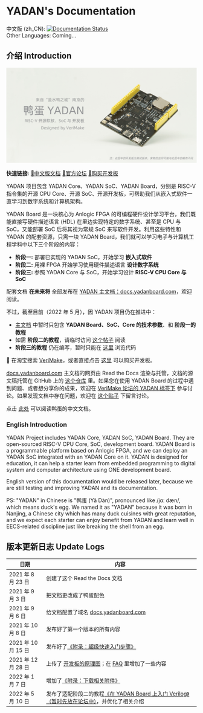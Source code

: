 # YADAN's Documentation  

中文版 (zh_CN): [![Documentation Status](https://readthedocs.org/projects/yadan/badge/?version=latest)](http://docs.yadanboard.com/zh_CN/latest/?badge=latest)  
Other Languages: Coming...  

## 介绍 Introduction  

[![](docs/source/imgs/img_00_01.jpg)](http://docs.yadanboard.com/)  

**快速链接:** [📖中文版文档](http://docs.yadanboard.com/) [🥂官方论坛](https://verimake.com/t/YADAN) [🛒购买开发板](https://item.taobao.com/item.htm?id=663934271655)  

YADAN 项目包含 YADAN Core、YADAN SoC、YADAN Board，分别是 RISC-V 指令集的开源 CPU Core、开源 SoC、开源开发板，可帮助我们从嵌入式软件一直学习到数字系统和计算机架构。  

YADAN Board 是一块核心为 Anlogic FPGA 的可编程硬件设计学习平台，我们既能直接写硬件描述语言 (HDL) 在里边实现特定的数字系统、甚至是 CPU 与 SoC，又能部署 SoC 后将其视为常规 SoC 来写软件开发。利用这些特性和 YADAN 的配套资源，只需一块 YADAN Board，我们就可以学习电子与计算机工程学科中以下三个阶段的内容：  

+ **阶段一:** 部署已实现的 YADAN SoC，开始学习 **嵌入式软件**  
+ **阶段二:** 用裸 FPGA 开始学习使用硬件描述语言 **设计数字系统**  
+ **阶段三:** 参照 YADAN Core 与 SoC，开始学习设计 **RISC-V CPU Core 与 SoC**  

配套文档 **在未来将** 全部发布在 [YADAN 主文档：docs.yadanboard.com](http://docs.yadanboard.com/)，欢迎阅读。  

不过，截至目前（2022 年 5 月），因 YADAN 项目仍在推进中：  
+ [主文档](http://docs.yadanboard.com/) 中暂时只包含 **YADAN Board、SoC、Core 的技术参数**、和 **阶段一的教程**  
+ 如需 **阶段二的教程**，请临时访问 [这个帖子](https://verimake.com/d/144) 阅读  
+ **阶段三的教程** 仍在编写，暂时只能在 [这里](https://gitee.com/verimake/yadansoc) 浏览代码  

🛒 在淘宝搜索 [VeriMake](https://shop219297002.taobao.com)，或者直接点击 [这里](https://item.taobao.com/item.htm?id=663934271655) 可以购买开发板。  

[docs.yadanboard.com](http://docs.yadanboard.com/) 主文档的网页由 Read the Docs 渲染与托管，文档的源文稿托管在 GitHub 上的 [这个仓库](https://github.com/CSY-tvgo/YADAN-Docs) 里。如果您在使用 YADAN Board 的过程中遇到问题、或者想分享你的成果，欢迎在 [VeriMake 论坛的 YADAN 标签下](https://verimake.com/t/YADAN) 参与讨论。如果发现文档中存在问题，欢迎在 [这个贴子](https://verimake.com/d/33) 下留言讨论。  

点击 [此处](http://docs.yadanboard.com/) 可以阅读鸭蛋的中文文档。  

### English Introduction  
YADAN Project includes YADAN Core, YADAN SoC, YADAN Board. They are open-sourced RISC-V CPU Core, SoC, development board. YADAN Board is a programmable platform based on Anlogic FPGA, and we can deploy an YADAN SoC integrated with an YADAN Core on it. YADAN is designed for education, it can help a starter learn from embedded programming to digital system and computer architecture using ONE development board.  
  
English version of this documentation would be released later, because we are still testing and improving YADAN and its documentation.  
  
PS: "YADAN" in Chinese is "鸭蛋 (Yā Dàn)", pronounced like /jɑː dæn/, which means duck's egg. We named it as "YADAN" because it was born in Nanjing, a Chinese city which has many duck cuisines with great reputation, and we expect each starter can enjoy benefit from YADAN and learn well in EECS-related discipline just like breaking the shell from an egg.  
  
## 版本更新日志 Update Logs  
  
| 日期                | 内容                                                                                                                                                       |
| ------------------- | ---------------------------------------------------------------------------------------------------------------------------------------------------------- |
| 2021 年 8 月 23 日  | 创建了这个 Read the Docs 文档                                                                                                                              |
| 2021 年 9 月 3 日   | 把文档更改成了鸭蛋配色                                                                                                                                     |
| 2021 年 9 月 6 日   | 给文档配置了域名 [docs.yadanboard.com](http://docs.yadanboard.com)                                                                                         |
| 2021 年 10 月 8 日  | 发布好了第一个版本的所有内容                                                                                                                               |
| 2021 年 10 月 15 日 | 发布好了[《附录：超级快速入门步骤》](http://docs.yadanboard.com/zh_CN/latest/chap6.html)                                                                   |
| 2021 年 12 月 28 日 | 上传了 [开发板的原理图](http://docs.yadanboard.com/zh_CN/latest/chap1.html)；在 [FAQ](http://docs.yadanboard.com/zh_CN/latest/chap7.html) 里增加了一些内容 |
| 2022 年 1 月 7 日   | 增加了[《附录：下载相关附件》](http://docs.yadanboard.com/zh_CN/latest/chap8.html)                                                                         |
| 2022 年 5 月 10 日  | 发布了适配阶段二的教程[《在 YADAN Board 上入门 Verilog》（暂时先放在论坛中）](https://verimake.com/d/144)，并优化了相关介绍                                |

